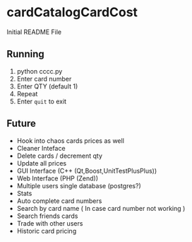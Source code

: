 cardCatalogCardCost
===================

Initial README File

Running
-------

1. python cccc.py
2. Enter card number
3. Enter QTY (default 1)
4. Repeat
5. Enter `quit` to exit

Future
------

* Hook into chaos cards prices as well
* Cleaner Inteface
* Delete cards / decrement qty 
* Update all prices
* GUI Interface (C++ (Qt,Boost,UnitTestPlusPlus))
* Web Interface (PHP (Zend))
* Multiple users single database (postgres?)
* Stats
* Auto complete card numbers 
* Search by card name ( In case card number not working )
* Search friends cards
* Trade with other users
* Historic card pricing 
